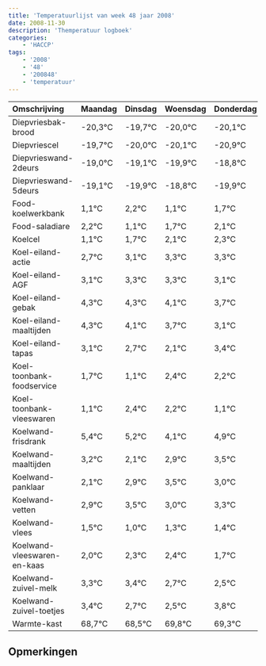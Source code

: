 ```yaml
---
title: 'Temperatuurlijst van week 48 jaar 2008'
date: 2008-11-30
description: 'Themperatuur logboek'
categories:
    - 'HACCP'
tags:
    - '2008'
    - '48'
    - '200848'
    - 'temperatuur'
---
```

|Omschrijving|Maandag|Dinsdag|Woensdag|Donderdag|Vrijdag|Zaterdag|Zondag|
|:---|:---|:---|:---|:---|:---|:---|:---|
|Diepvriesbak-brood|-20,3°C|-19,7°C|-20,0°C|-20,1°C|-20,9°C|-19,8°C|-20,9°C|
|Diepvriescel|-19,7°C|-20,0°C|-20,1°C|-20,9°C|-19,8°C|-20,9°C|-20,3°C|
|Diepvrieswand-2deurs|-19,0°C|-19,1°C|-19,9°C|-18,8°C|-19,9°C|-19,3°C|-18,9°C|
|Diepvrieswand-5deurs|-19,1°C|-19,9°C|-18,8°C|-19,9°C|-19,3°C|-18,9°C|-18,7°C|
|Food-koelwerkbank|1,1°C|2,2°C|1,1°C|1,7°C|2,1°C|2,3°C|2,3°C|
|Food-saladiare|2,2°C|1,1°C|1,7°C|2,1°C|2,3°C|2,3°C|2,1°C|
|Koelcel|1,1°C|1,7°C|2,1°C|2,3°C|2,3°C|2,1°C|1,7°C|
|Koel-eiland-actie|2,7°C|3,1°C|3,3°C|3,3°C|3,1°C|2,7°C|2,1°C|
|Koel-eiland-AGF|3,1°C|3,3°C|3,3°C|3,1°C|2,7°C|2,1°C|3,4°C|
|Koel-eiland-gebak|4,3°C|4,3°C|4,1°C|3,7°C|3,1°C|4,4°C|4,2°C|
|Koel-eiland-maaltijden|4,3°C|4,1°C|3,7°C|3,1°C|4,4°C|4,2°C|3,1°C|
|Koel-eiland-tapas|3,1°C|2,7°C|2,1°C|3,4°C|3,2°C|2,1°C|2,9°C|
|Koel-toonbank-foodservice|1,7°C|1,1°C|2,4°C|2,2°C|1,1°C|1,9°C|2,5°C|
|Koel-toonbank-vleeswaren|1,1°C|2,4°C|2,2°C|1,1°C|1,9°C|2,5°C|2,0°C|
|Koelwand-frisdrank|5,4°C|5,2°C|4,1°C|4,9°C|5,5°C|5,0°C|5,3°C|
|Koelwand-maaltijden|3,2°C|2,1°C|2,9°C|3,5°C|3,0°C|3,3°C|3,4°C|
|Koelwand-panklaar|2,1°C|2,9°C|3,5°C|3,0°C|3,3°C|3,4°C|2,7°C|
|Koelwand-vetten|2,9°C|3,5°C|3,0°C|3,3°C|3,4°C|2,7°C|2,5°C|
|Koelwand-vlees|1,5°C|1,0°C|1,3°C|1,4°C|0,7°C|0,5°C|1,8°C|
|Koelwand-vleeswaren-en-kaas|2,0°C|2,3°C|2,4°C|1,7°C|1,5°C|2,8°C|2,3°C|
|Koelwand-zuivel-melk|3,3°C|3,4°C|2,7°C|2,5°C|3,8°C|3,3°C|2,6°C|
|Koelwand-zuivel-toetjes|3,4°C|2,7°C|2,5°C|3,8°C|3,3°C|2,6°C|3,7°C|
|Warmte-kast|68,7°C|68,5°C|69,8°C|69,3°C|68,6°C|69,7°C|68,7°C|

## Opmerkingen


